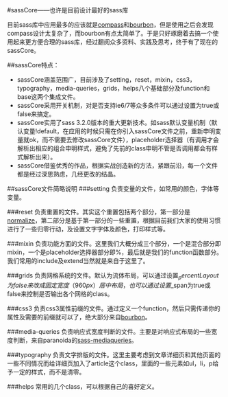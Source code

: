 #sassCore——也许是目前设计最好的sass库

目前sass库中应用最多的应该就是[compass](http://compass-style.org/)和[bourbon](http://bourbon.io/)，但是使用之后会发现compass设计太复杂了，而bourbon有点太简单了。于是只好琢磨着去搞一个使用起来更方便合理的sass库，经过翻阅众多资料、实践及思考，终于有了现在的sassCore。

##sassCore特点：

* sassCore涵盖范围广，目前涉及了setting，reset，mixin，css3，typography，media-queries，grids，helps八个基础部分及function和base这两个集成文件。
* sassCore采用开关机制，对是否支持ie6/7等众多条件可以通过设置为true或false来搞定。
* sassCore实用了sass 3.2.0版本的重大更新技术。如sass默认变量机制（默认变量!default，在应用的时候只需在你引入sassCore文件之前，重新申明变量就ok，而不需要去修改sassCore文件），placeholder选择器（有调用才会解析出相应的组合申明样式，避免了先前的class申明不管是否调用都会有样式解析出来）。
* sassCore借鉴优秀的作品，根据实战创造新的方法，紧跟前沿，每一个文件都是经过深思熟虑，几经更改的结晶。

##sassCore文件简略说明
###setting
负责变量的文件，如常用的颜色，字体等变量。

###reset
负责重置的文件。其实这个重置包括两个部分，第一部分是[normalize](http://necolas.github.io/normalize.css/)，第二部分是基于第一部分的一些重置，根据目前我们大家的使用习惯进行了一些归零行动，及设置文字字体及颜色，打印样式等。

###mixin
负责功能方面的文件。这里我们大概分成三个部分，一个是混合部分即mixin，一个是placeholder选择器部分即%，最后就是我们的function函数部分。我们常用的include及extend当然就是来自于这里了。

###grids
负责网格系统的文件。默认为流体布局，可以通过设置$_percentLayout为false来改成固定宽度（960px）居中布局，也可以通过设置$_span为true或false来控制是否输出各个网格的class。

###css3
负责css3属性前缀的文件。通过定义一个function，然后只需传递你的属性及需要的前缀就可以了，绝大部分来自[bourbon](http://bourbon.io/)。

###media-queries
负责响应式宽度判断的文件。主要是对响应式布局的一些宽度判断，来自paranoida的[sass-mediaqueries](https://github.com/paranoida/sass-mediaqueries)。

###typography
负责文字排版的文件。这里主要考虑到文章详细页和其他页面的一些不同情况而给详细页加入了article这个class，里面的一些元素如ul，li，p给予一定的样式，而不是清零。

###helps
常用的几个class，可以根据自己的喜好定义。
